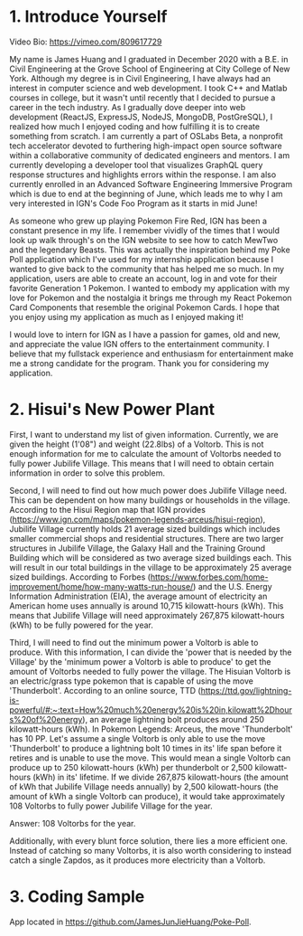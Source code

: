 # 1. Introduce Yourself
Video Bio: https://vimeo.com/809617729

My name is James Huang and I graduated in December 2020 with a B.E. in Civil Engineering at the Grove School of Engineering at City College of New York. Although my degree is in Civil Engineering, I have always had an interest in computer science and web development. I took C++ and Matlab courses in college, but it wasn't until recently that I decided to pursue a career in the tech industry. As I gradually dove deeper into web development (ReactJS, ExpressJS, NodeJS, MongoDB, PostGreSQL), I realized how much I enjoyed coding and how fulfilling it is to create something from scratch. I am currently a part of OSLabs Beta, a nonprofit tech accelerator devoted to furthering high-impact open source software within a collaborative community of dedicated engineers and mentors. I am currently developing a developer tool that visualizes GraphQL query response structures and highlights errors within the response. I am also currently enrolled in an Advanced Software Engineering Immersive Program which is due to end at the beginning of June, which leads me to why I am very interested in IGN's Code Foo Program as it starts in mid June! 

As someone who grew up playing Pokemon Fire Red, IGN has been a constant presence in my life. I remember vividly of the times that I would look up walk through's on the IGN website to see how to catch MewTwo and the legendary Beasts. This was actually the inspiration behind my Poke Poll application which I've used for my internship application because I wanted to give back to the community that has helped me so much. In my application, users are able to create an account, log in and vote for their favorite Generation 1 Pokemon. I wanted to embody my application with my love for Pokemon and the nostalgia it brings me through my React Pokemon Card Components that resemble the original Pokemon Cards. I hope that you enjoy using my application as much as I enjoyed making it!

I would love to intern for IGN as I have a passion for games, old and new, and appreciate the value IGN offers to the entertainment community. I believe that my fullstack experience and enthusiasm for entertainment make me a strong candidate for the program. Thank you for considering my application.


# 2. Hisui's New Power Plant
First, I want to understand my list of given information. Currently, we are given the height (1'08") and weight (22.8lbs) of a Voltorb. This is not enough information for me to calculate the amount of Voltorbs needed to fully power Jubilife Village. This means that I will need to obtain certain information in order to solve this problem.

Second, I will need to find out how much power does Jubilife Village need. This can be dependent on how many buildings or households in the village. According to the Hisui Region map that IGN provides (https://www.ign.com/maps/pokemon-legends-arceus/hisui-region), Jubilife Village currently holds 21 average sized buildings which includes smaller commercial shops and residential structures. There are two larger structures in Jubilife Village, the Galaxy Hall and the Training Ground Building which will be considered as two average sized buildings each. This will result in our total buildings in the village to be approximately 25 average sized buildings. According to Forbes (https://www.forbes.com/home-improvement/home/how-many-watts-run-house/) and the U.S. Energy Information Administration (EIA), the average amount of electricity an American home uses annually is around 10,715 kilowatt-hours (kWh). This means that Jubilife Village will need approximately 267,875 kilowatt-hours (kWh) to be fully powered for the year. 

Third, I will need to find out the minimum power a Voltorb is able to produce. With this information, I can divide the 'power that is needed by the Village' by the 'minimum power a Voltorb is able to produce' to get the amount of Voltorbs needed to fully power the village. The Hisuian Voltorb is an electric/grass type pokemon that is capable of using the move 'Thunderbolt'. According to an online source, TTD (https://ttd.gov/lightning-is-powerful/#:~:text=How%20much%20energy%20is%20in,kilowatt%2Dhours%20of%20energy), an average lightning bolt produces around 250 kilowatt-hours (kWh). In Pokemon Legends: Arceus, the move 'Thunderbolt' has 10 PP. Let's assume a single Voltorb is only able to use the move 'Thunderbolt' to produce a lightning bolt 10 times in its' life span before it retires and is unable to use the move. This would mean a single Voltorb can produce up to 250 kilowatt-hours (kWh) per thunderbolt or 2,500 kilowatt-hours (kWh) in its' lifetime. If we divide 267,875 kilowatt-hours (the amount of kWh that Jubilife Village needs annually) by 2,500 kilowatt-hours (the amount of kWh a single Voltorb can produce), it would take approximately 108 Voltorbs to fully power Jubilife Village for the year. 

Answer: 108 Voltorbs for the year.

Additionally, with every blunt force solution, there lies a more efficient one. Instead of catching so many Voltorbs, it is also worth considering to instead catch a single Zapdos, as it produces more electricity than a Voltorb.  

# 3. Coding Sample
App located in https://github.com/JamesJunJieHuang/Poke-Poll.
